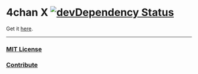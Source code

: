 # 4chan X [![devDependency Status](https://david-dm.org/MayhemYDG/4chan-x/dev-status.png)](https://david-dm.org/MayhemYDG/4chan-x#info=devDependencies)

Get it [here](https://4chan-x.just-believe.in/).

***

### [MIT License](/LICENSE)
### [Contribute](/CONTRIBUTING.md)
